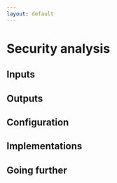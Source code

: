 ```yaml
---
layout: default
---
```


# Security analysis

## Inputs

## Outputs

## Configuration

## Implementations

## Going further
